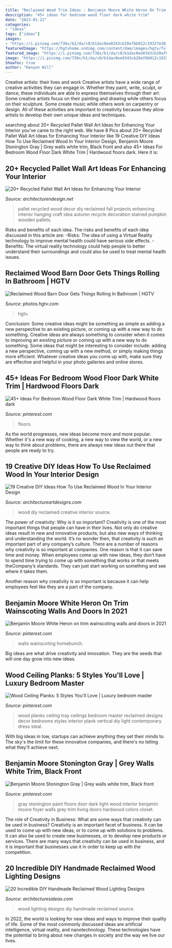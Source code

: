 ```yaml
---
title: "Reclaimed Wood Trim Ideas : Benjamin Moore White Heron On Trim Wainscoting Walls And Doors In 2021"
description: "45+ ideas for bedroom wood floor dark white trim"
date: "2023-01-22"
categories:
- "ideas"
tags: ["ideas"]
images:
- "https://i.pinimg.com/736x/b1/da/c0/b1dac0ee0343cb20af6b012c19327e38.jpg"
featuredImage: "https://hgtvhome.sndimg.com/content/dam/images/hgtv/fullset/2015/8/13/0/Pure-Design-Interiors_Rosenberg-Residence_10.jpg.rend.hgtvcom.616.924.suffix/1439484732191.jpeg"
featured_image: "https://i.pinimg.com/736x/b1/da/c0/b1dac0ee0343cb20af6b012c19327e38.jpg"
image: "https://i.pinimg.com/736x/b1/da/c0/b1dac0ee0343cb20af6b012c19327e38.jpg"
ShowToc: true
author: "Kenyon Will"
---
```



Creative artists: their lives and work
Creative artists have a wide range of creative activities they can engage in. Whether they paint, write, sculpt, or dance, these individuals are able to express themselves through their art. Some creative artists focus on their painting and drawing while others focus on their sculpture. Some create music while others work on carpentry or design. All of these activities are important to creativity because they allow artists to develop their own unique ideas and techniques.

	

		
searching about 20+ Recycled Pallet Wall Art Ideas for Enhancing Your Interior you've came to the right web. We have 8 Pics about 20+ Recycled Pallet Wall Art Ideas for Enhancing Your Interior like 19 Creative DIY Ideas How To Use Reclaimed Wood In Your Interior Design, Benjamin Moore Stonington Gray | Grey walls white trim, Black front and also 45+ Ideas For Bedroom Wood Floor Dark White Trim | Hardwood floors dark. Here it is:
		
    
## 20+ Recycled Pallet Wall Art Ideas For Enhancing Your Interior

<img loading=lazy src="http://cdn.architecturendesign.net/wp-content/uploads/2015/06/AD-Pallet-Wall-Art-14.jpg" onerror="this.onerror=null;this.src='https://tse1.mm.bing.net/th?id=OIP.ZEvAOThnjVQaw_KjwxcIxgHaJ4&amp;pid=15.1';" alt="20+ Recycled Pallet Wall Art Ideas for Enhancing Your Interior">

_Source: architecturendesign.net_

>pallet recycled wood decor diy reclaimed fall projects enhancing interior hanging craft idea autumn recycle decoration stained pumpkin wooden pallets. 

	

Risks and benefits of each idea.
The risks and benefits of each idea discussed in this article are: 
-Risks: The idea of using a Virtual Reality technology to improve mental health could have serious side effects.
-Benefits: The virtual reality technology could help people to better understand their surroundings and could also be used to treat mental health issues.

    
## Reclaimed Wood Barn Door Gets Things Rolling In Bathroom | HGTV

<img loading=lazy src="https://hgtvhome.sndimg.com/content/dam/images/hgtv/fullset/2015/8/13/0/Pure-Design-Interiors_Rosenberg-Residence_10.jpg.rend.hgtvcom.616.924.suffix/1439484732191.jpeg" onerror="this.onerror=null;this.src='https://tse1.mm.bing.net/th?id=OIP.Gn5J3duhWD01IgkDzv1UHwHaLH&amp;pid=15.1';" alt="Reclaimed Wood Barn Door Gets Things Rolling In Bathroom | HGTV">

_Source: photos.hgtv.com_

>hgtv. 

	

Conclusion: Some creative ideas might be something as simple as adding a new perspective to an existing picture, or coming up with a new way to do something.
Creative ideas are always something to consider when it comes to improving an existing picture or coming up with a new way to do something. Some ideas that might be interesting to consider include: adding a new perspective, coming up with a new method, or simply making things more efficient. Whatever creative ideas you come up with, make sure they are effective and helpful in your photo galleries and online stores.

    
## 45+ Ideas For Bedroom Wood Floor Dark White Trim | Hardwood Floors Dark

<img loading=lazy src="https://i.pinimg.com/736x/9e/6b/c2/9e6bc27cf78de639743829049184ee0e.jpg" onerror="this.onerror=null;this.src='https://tse2.mm.bing.net/th?id=OIP.5rZzh3sul4cUg77aEO9VqAAAAA&amp;pid=15.1';" alt="45+ Ideas For Bedroom Wood Floor Dark White Trim | Hardwood floors dark">

_Source: pinterest.com_

>floors. 

	

As the world progresses, new ideas become more and more popular. Whether it's a new way of cooking, a new way to view the world, or a new way to think about problems, there are always new ideas out there that people are ready to try.

    
## 19 Creative DIY Ideas How To Use Reclaimed Wood In Your Interior Design

<img loading=lazy src="https://www.architectureartdesigns.com/wp-content/uploads/2015/04/643.jpg" onerror="this.onerror=null;this.src='https://tse4.mm.bing.net/th?id=OIP.0XU4NEcUV7eq7GFc0Ws_BwHaJ6&amp;pid=15.1';" alt="19 Creative DIY Ideas How To Use Reclaimed Wood In Your Interior Design">

_Source: architectureartdesigns.com_

>wood diy reclaimed creative interior source. 

	

The power of creativity: Why is it so important?
Creativity is one of the most important things that people can have in their lives. Not only do creative ideas result in new and innovative products, but also new ways of thinking and understanding the world. It’s no wonder then, that creativity is such an important part of any company’s culture.
There are a number of reasons why creativity is so important at companies. One reason is that it can save time and money. When employees come up with new ideas, they don’t have to spend time trying to come up with something that works or that meets theCompany’s standards. They can just start working on something and see where it takes them.

Another reason why creativity is so important is because it can help employees feel like they are a part of the company.

    
## Benjamin Moore White Heron On Trim Wainscoting Walls And Doors In 2021

<img loading=lazy src="https://i.pinimg.com/736x/84/06/d2/8406d222f050a75aa9e0342ed931fef6.jpg" onerror="this.onerror=null;this.src='https://tse4.mm.bing.net/th?id=OIP.ELfwHxVAtPEcXArNFSDSngHaMA&amp;pid=15.1';" alt="Benjamin Moore White Heron on trim wainscoting walls and doors in 2021">

_Source: pinterest.com_

>walls wainscoting homebunch. 

	

Big ideas are what drive creativity and innovation. They are the seeds that will one day grow into new ideas.

    
## Wood Ceiling Planks: 5 Styles You&#039;ll Love | Luxury Bedroom Master

<img loading=lazy src="https://i.pinimg.com/736x/b1/da/c0/b1dac0ee0343cb20af6b012c19327e38.jpg" onerror="this.onerror=null;this.src='https://tse2.mm.bing.net/th?id=OIP.dm_lt7UZXLccRo28utWk6QHaJ3&amp;pid=15.1';" alt="Wood Ceiling Planks: 5 Styles You&#039;ll Love | Luxury bedroom master">

_Source: pinterest.com_

>wood planks ceiling tray ceilings bedroom master reclaimed designs decor bedrooms styles interior plank vertical diy light contemporary dress steal. 

	

With big ideas in tow, startups can achieve anything they set their minds to. The sky's the limit for these innovative companies, and there's no telling what they'll achieve next.

    
## Benjamin Moore Stonington Gray | Grey Walls White Trim, Black Front

<img loading=lazy src="https://i.pinimg.com/736x/f2/12/bf/f212bfda8d6078f8ddfa2b25a6c1f813--stonington-gray-benjamin-moore-paint-colours.jpg" onerror="this.onerror=null;this.src='https://tse4.mm.bing.net/th?id=OIP.vbwRN36P0AzACujO1URRoAHaLH&amp;pid=15.1';" alt="Benjamin Moore Stonington Gray | Grey walls white trim, Black front">

_Source: pinterest.com_

>gray stonington paint floors door dark light wood interior benjamin moore foyer walls grey trim living doors hardwood colors closet. 

	

The role of Creativity in Business: What are some ways that creativity can be used in business?
Creativity is an important facet of business. It can be used to come up with new ideas, or to come up with solutions to problems. It can also be used to create new businesses, or to develop new products or services. There are many ways that creativity can be used in business, and it is important that businesses use it in order to keep up with the competition.

    
## 20 Incredible DIY Handmade Reclaimed Wood Lighting Designs

<img loading=lazy src="http://architecturesideas.com/wp-content/uploads/2017/06/13-37.jpg" onerror="this.onerror=null;this.src='https://tse2.mm.bing.net/th?id=OIP.89jjFwu0quWrp30Y4y1RxQD6D6&amp;pid=15.1';" alt="20 Incredible DIY Handmade Reclaimed Wood Lighting Designs">

_Source: architecturesideas.com_

>wood lighting designs diy handmade reclaimed source. 

	

In 2022, the world is looking for new ideas and ways to improve their quality of life. Some of the most commonly discussed ideas are artificial intelligence, virtual reality, and nanotechnology. These technologies have the potential to bring about new changes in society and the way we live our lives.

